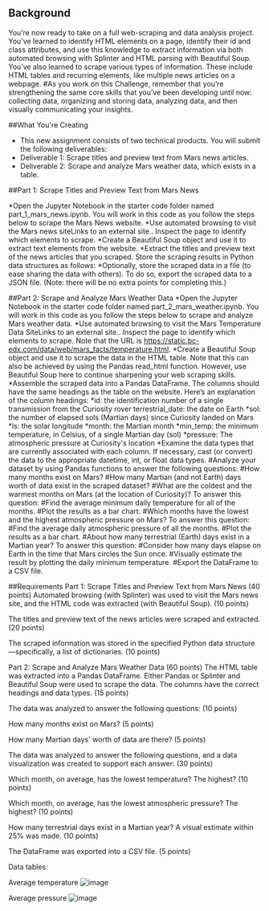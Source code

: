 ## Background

  You’re now ready to take on a full web-scraping and data analysis project. You’ve learned to identify HTML elements on a page, identify their id and class attributes, and use this knowledge to extract information via both automated browsing with Splinter and HTML parsing with Beautiful Soup. You’ve also learned to scrape various types of information. These include HTML tables and recurring elements, like multiple news articles on a webpage.
  #As you work on this Challenge, remember that you’re strengthening the same core skills that you’ve been developing until now: collecting data, organizing and storing data, analyzing data, and then visually communicating your insights.

##What You're Creating

  - This new assignment consists of two technical products. You will submit the following deliverables:
  - Deliverable 1: Scrape titles and preview text from Mars news articles.
  - Deliverable 2: Scrape and analyze Mars weather data, which exists in a table.

##Part 1: Scrape Titles and Preview Text from Mars News

  *Open the Jupyter Notebook in the starter code folder named part_1_mars_news.ipynb. You will work in this code as you follow the steps below to scrape the Mars News website.
  *Use automated browsing to visit the Mars news siteLinks to an external site.. Inspect the page to identify which elements to scrape.
  *Create a Beautiful Soup object and use it to extract text elements from the website.
  *Extract the titles and preview text of the news articles that you scraped. Store the scraping results in Python data structures as follows:
  *Optionally, store the scraped data in a file (to ease sharing the data with others). To do so, export the scraped data to a JSON file. (Note: there will be no extra points for completing this.)

##Part 2: Scrape and Analyze Mars Weather Data
  *Open the Jupyter Notebook in the starter code folder named part_2_mars_weather.ipynb. You will work in this code as you follow the steps below to scrape and analyze Mars weather data.
  *Use automated browsing to visit the Mars Temperature Data SiteLinks to an external site.. Inspect the page to identify which elements to scrape. Note that the URL is https://static.bc-edx.com/data/web/mars_facts/temperature.html.
  *Create a Beautiful Soup object and use it to scrape the data in the HTML table. Note that this can also be achieved by using the Pandas read_html function. However, use Beautiful Soup here to continue sharpening your web scraping skills.
  *Assemble the scraped data into a Pandas DataFrame. The columns should have the same headings as the table on the website. Here’s an explanation of the column headings:
    *id: the identification number of a single transmission from the Curiosity rover
terrestrial_date: the date on Earth
    *sol: the number of elapsed sols (Martian days) since Curiosity landed on Mars
    *ls: the solar longitude
    *month: the Martian month
    *min_temp: the minimum temperature, in Celsius, of a single Martian day (sol)
    *pressure: The atmospheric pressure at Curiosity's location
  *Examine the data types that are currently associated with each column. If necessary, cast (or convert) the data to the appropriate datetime, int, or float data types.
  #Analyze your dataset by using Pandas functions to answer the following questions:
    #How many months exist on Mars?
    #How many Martian (and not Earth) days worth of data exist in the scraped dataset?
    #What are the coldest and the warmest months on Mars (at the location of Curiosity)? To answer this question:
    #Find the average minimum daily temperature for all of the months.
    #Plot the results as a bar chart.
    #Which months have the lowest and the highest atmospheric pressure on Mars? To answer this question:
    #Find the average daily atmospheric pressure of all the months.
    #Plot the results as a bar chart.
    #About how many terrestrial (Earth) days exist in a Martian year? To answer this question:
    #Consider how many days elapse on Earth in the time that Mars circles the Sun once.
    #Visually estimate the result by plotting the daily minimum temperature.
#Export the DataFrame to a CSV file.
  
  
##Requirements
Part 1: Scrape Titles and Preview Text from Mars News (40 points)
Automated browsing (with Splinter) was used to visit the Mars news site, and the HTML code was extracted (with Beautiful Soup). (10 points)

The titles and preview text of the news articles were scraped and extracted. (20 points)

The scraped information was stored in the specified Python data structure—specifically, a list of dictionaries. (10 points)

Part 2: Scrape and Analyze Mars Weather Data (60 points)
The HTML table was extracted into a Pandas DataFrame. Either Pandas or Splinter and Beautiful Soup were used to scrape the data. The columns have the correct headings and data types. (15 points)

The data was analyzed to answer the following questions: (10 points)

How many months exist on Mars? (5 points)

How many Martian days' worth of data are there? (5 points)

The data was analyzed to answer the following questions, and a data visualization was created to support each answer: (30 points)

Which month, on average, has the lowest temperature? The highest? (10 points)

Which month, on average, has the lowest atmospheric pressure? The highest? (10 points)

How many terrestrial days exist in a Martian year? A visual estimate within 25% was made. (10 points)

The DataFrame was exported into a CSV file. (5 points)
  
Data tables:

Average temperature
![image](https://user-images.githubusercontent.com/94163197/226765112-e2935f17-62d2-404c-9be8-df411939c756.png)

Average pressure
![image](https://user-images.githubusercontent.com/94163197/226765183-145cd797-951d-490d-a682-64235c952f71.png)

  
  
  
  
  
